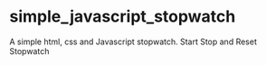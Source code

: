 # simple_javascript_stopwatch
A simple html, css and Javascript stopwatch. Start Stop and Reset Stopwatch 
